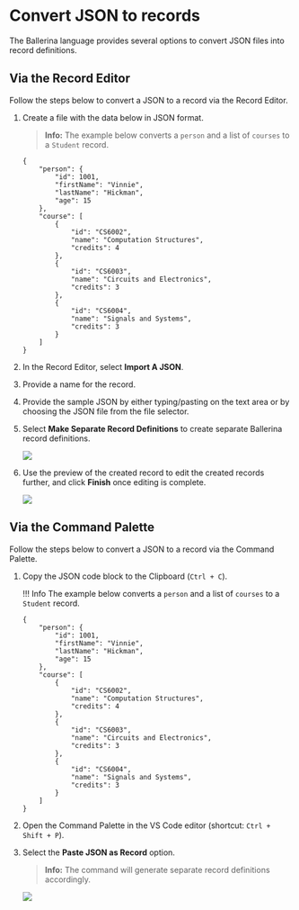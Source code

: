# Convert JSON to records

The Ballerina language provides several options to convert JSON files into record definitions. 

## Via the Record Editor

Follow the steps below to convert a JSON to a record via the Record Editor.

1.  Create a file with the data below in JSON format.

    >**Info:**   The example below converts a `person` and a list of `courses` to a `Student` record. 
    
    ```
    {
        "person": {
            "id": 1001,
            "firstName": "Vinnie",
            "lastName": "Hickman",
            "age": 15
        },
        "course": [
            {
                "id": "CS6002",
                "name": "Computation Structures",
                "credits": 4
            },
            {
                "id": "CS6003",
                "name": "Circuits and Electronics",
                "credits": 3
            },
            {
                "id": "CS6004",
                "name": "Signals and Systems",
                "credits": 3
            }
        ]
    }
    ```

2. In the Record Editor, select **Import A JSON**.

3. Provide a name for the record.

4. Provide the sample JSON by either typing/pasting on the text area or by choosing the JSON file from the file selector.

5. Select **Make Separate Record Definitions** to create separate Ballerina record definitions.

    <img src="/learn/images/vs-code-extension/record-editor/import-JSON.gif" class="cInlineImage-full"/>

6. Use the preview of the created record to edit the created records further, and click **Finish** once editing is complete.

    <img src="/learn/images/vs-code-extension/record-editor/preview.png" class="cInlineImage-half"/>

## Via the Command Palette

Follow the steps below to convert a JSON to a record via the Command Palette.

1.  Copy the JSON code block to the Clipboard (`Ctrl + C`).

    !!! Info 
        The example below converts a `person` and a list of `courses` to a `Student` record. 
    
    ```
    {
        "person": {
            "id": 1001,
            "firstName": "Vinnie",
            "lastName": "Hickman",
            "age": 15
        },
        "course": [
            {
                "id": "CS6002",
                "name": "Computation Structures",
                "credits": 4
            },
            {
                "id": "CS6003",
                "name": "Circuits and Electronics",
                "credits": 3
            },
            {
                "id": "CS6004",
                "name": "Signals and Systems",
                "credits": 3
            }
        ]
    }
    ```

2. Open the Command Palette in the VS Code editor (shortcut: `Ctrl + Shift + P`).

3. Select the **Paste JSON as Record** option.

    >**Info:**   The command will generate separate record definitions accordingly.

    <img src="/learn/images/vs-code-extension/record-editor/paste-JSON.gif" class="cInlineImage-full"/>
